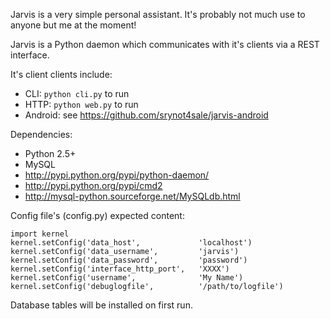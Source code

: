 Jarvis is a very simple personal assistant. It's probably not
much use to anyone but me at the moment!



Jarvis is a Python daemon which communicates with it's clients
via a REST interface.

It's client clients include:

- CLI: `python cli.py` to run
- HTTP: `python web.py` to run
- Android: see https://github.com/srynot4sale/jarvis-android



Dependencies:

- Python 2.5+
- MySQL
- http://pypi.python.org/pypi/python-daemon/
- http://pypi.python.org/pypi/cmd2
- http://mysql-python.sourceforge.net/MySQLdb.html


Config file's (config.py) expected content:

    import kernel
    kernel.setConfig('data_host',             'localhost')
    kernel.setConfig('data_username',         'jarvis')
    kernel.setConfig('data_password',         'password')
    kernel.setConfig('interface_http_port',   'XXXX')
    kernel.setConfig('username',              'My Name')
    kernel.setConfig('debuglogfile',          '/path/to/logfile')


Database tables will be installed on first run.
